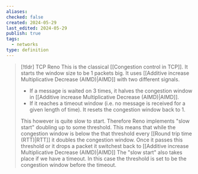 ```yaml
---
aliases: 
checked: false
created: 2024-05-29
last_edited: 2024-05-29
publish: true
tags:
  - networks
type: definition
---
```

>[!tldr] TCP Reno
>This is the classical [[Congestion control in TCP]]. It starts the window size to be 1 packets big. It uses [[Additive increase Multiplicative Decrease (AIMD)|AIMD]] with two different signals.
>- If a message is waited on 3 times, it halves the congestion window in [[Additive increase Multiplicative Decrease (AIMD)|AIMD]].
>- If it reaches a timeout window (i.e. no message is received for a given length of time). It resets the congestion window back to 1.
>
>This however is quite slow to start. Therefore Reno implements "slow start" doubling up to some threshold. This means that while the congestion window is below the that threshold every [[Round trip time (RTT)|RTT]] it doubles the congestion window. Once it passes this threshold or it drops a packet it switchest back to [[Additive increase Multiplicative Decrease (AIMD)|AIMD]]
>The "slow start" also takes place if we have a timeout. In this case the threshold is set to be the congestion window before the timeout.  



